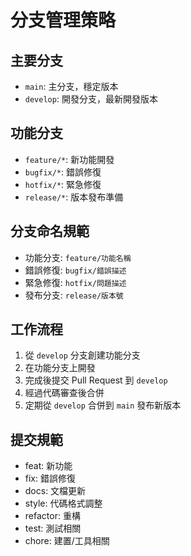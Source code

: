 # 分支管理策略

## 主要分支
- `main`: 主分支，穩定版本
- `develop`: 開發分支，最新開發版本

## 功能分支
- `feature/*`: 新功能開發
- `bugfix/*`: 錯誤修復
- `hotfix/*`: 緊急修復
- `release/*`: 版本發布準備

## 分支命名規範
- 功能分支: `feature/功能名稱`
- 錯誤修復: `bugfix/錯誤描述`
- 緊急修復: `hotfix/問題描述`
- 發布分支: `release/版本號`

## 工作流程
1. 從 `develop` 分支創建功能分支
2. 在功能分支上開發
3. 完成後提交 Pull Request 到 `develop`
4. 經過代碼審查後合併
5. 定期從 `develop` 合併到 `main` 發布新版本

## 提交規範
- feat: 新功能
- fix: 錯誤修復
- docs: 文檔更新
- style: 代碼格式調整
- refactor: 重構
- test: 測試相關
- chore: 建置/工具相關 